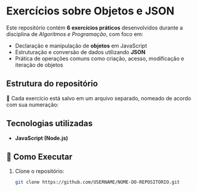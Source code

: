 # Exercícios sobre Objetos e JSON  

Este repositório contém **6 exercícios práticos** desenvolvidos durante a disciplina de *Algoritmos e Programação*, com foco em:  

- Declaração e manipulação de **objetos** em JavaScript  
- Estruturação e conversão de dados utilizando **JSON**  
- Prática de operações comuns como criação, acesso, modificação e iteração de objetos  

## Estrutura do repositório  

📂 Cada exercício está salvo em um arquivo separado, nomeado de acordo com sua numeração:


## Tecnologias utilizadas  
- **JavaScript (Node.js)**  

## 🚀 Como Executar  
1. Clone o repositório:  
   ```bash
   git clone https://github.com/USERNAME/NOME-DO-REPOSITORIO.git

